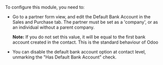 To configure this module, you need to:

-  Go to a partner form view, and edit the Default Bank Account in the
   Sales and Purchase tab. The partner must be set as a 'company', or as an
   individual without a parent company. 

   **Note:** If you do not set this value, it will be equal to the first 
   bank account created in the contact. This is the standard behaviour of Odoo

-  You can disable the default bank account option at contact level, unmarking the 
   "Has Default Bank Account" check.
